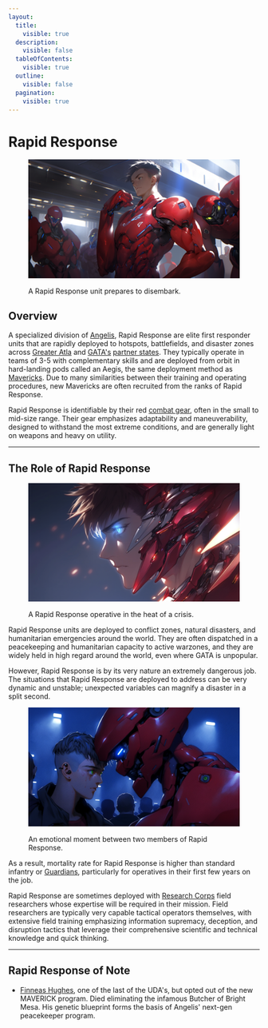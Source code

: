 ```yaml
---
layout:
  title:
    visible: true
  description:
    visible: false
  tableOfContents:
    visible: true
  outline:
    visible: false
  pagination:
    visible: true
---
```


# Rapid Response

<figure><img src="../../../.gitbook/assets/nomoney420_character_standing_next_to_an_armored_combat_suit_sl_ca479467-ee05-4faa-9ed4-b20dced267bc.png" alt=""><figcaption><p>A Rapid Response unit prepares to disembark.</p></figcaption></figure>

## Overview

A specialized division of [Angelis](angelis.md), Rapid Response are elite first responder units that are rapidly deployed to hotspots, battlefields, and disaster zones across [Greater Atla](../politics/greater-atla.md) and [GATA's](../the-basics.md) [partner states](../politics/new-dawn-accords.md#signatories). They typically operate in teams of 3-5 with complementary skills and are deployed from orbit in hard-landing pods called an Aegis, the same deployment method as [Mavericks](mav.md). Due to many similarities between their training and operating procedures, new Mavericks are often recruited from the ranks of Rapid Response.

Rapid Response is identifiable by their red [combat gear](../../science-and-tech/gear.md#combat-gear), often in the small to mid-size range. Their gear emphasizes adaptability and maneuverability, designed to withstand the most extreme conditions, and are generally light on weapons and heavy on utility.

***

## The Role of Rapid Response

<figure><img src="../../../.gitbook/assets/nomoney420_httpss.mj.runqAKLApLRaj4_a_guy_with_short_silver_bro_45fec055-3906-49d1-b31d-f49a25dd86fd.png" alt="" width="563"><figcaption><p>A Rapid Response operative in the heat of a crisis. </p></figcaption></figure>

Rapid Response units are deployed to conflict zones, natural disasters, and humanitarian emergencies around the world. They are often dispatched in a peacekeeping and humanitarian capacity to active warzones, and they are widely held in high regard around the world, even where GATA is unpopular.

However, Rapid Response is by its very nature an extremely dangerous job. The situations that Rapid Response are deployed to address can be very dynamic and unstable; unexpected variables can magnify a disaster in a split second.

<figure><img src="../../../.gitbook/assets/rapidresponse.png" alt="" width="563"><figcaption><p>An emotional moment between two members of Rapid Response.</p></figcaption></figure>

As a result, mortality rate for Rapid Response is higher than standard infantry or [Guardians](guardians.md), particularly for operatives in their first few years on the job.

Rapid Response are sometimes deployed with [Research Corps](../../sol/institutions/the-research-corps.md) field researchers whose expertise will be required in their mission. Field researchers are typically very capable tactical operators themselves, with extensive field training emphasizing information supremacy, deception, and disruption tactics that leverage their comprehensive scientific and technical knowledge and quick thinking.



***

## **Rapid Response of Note**

* [Finneas Hughes](../../../narrative/cast/finn-hughes.md), one of the last of the UDA's, but opted out of the new MAVERICK program. Died eliminating the infamous Butcher of Bright Mesa. His genetic blueprint forms the basis of Angelis' next-gen peacekeeper program.
